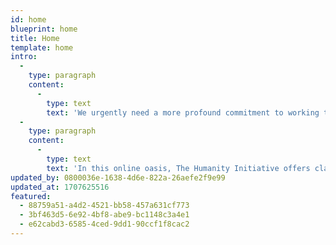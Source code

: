 ```yaml
---
id: home
blueprint: home
title: Home
template: home
intro:
  -
    type: paragraph
    content:
      -
        type: text
        text: 'We urgently need a more profound commitment to working together, with respect and imagination, with kindness and love.'
  -
    type: paragraph
    content:
      -
        type: text
        text: 'In this online oasis, The Humanity Initiative offers clarity and insight on our most crucial challenges, providing compelling inspiration for each of us to join in fostering a resurgent new voice of humanity.'
updated_by: 0800036e-1638-4d6e-822a-26aefe2f9e99
updated_at: 1707625516
featured:
  - 88759a51-a4d2-4521-bb58-457a631cf773
  - 3bf463d5-6e92-4bf8-abe9-bc1148c3a4e1
  - e62cabd3-6585-4ced-9dd1-90ccf1f8cac2
---
```

